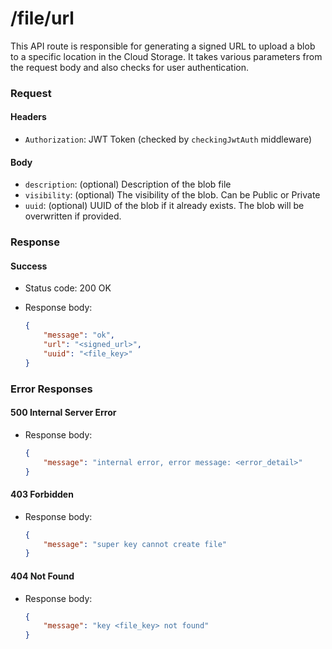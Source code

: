 # /file/url

This API route is responsible for generating a signed URL to upload a blob to a specific location in the Cloud Storage. It takes various parameters from the request body and also checks for user authentication.

### Request

#### Headers

- `Authorization`: JWT Token (checked by `checkingJwtAuth` middleware)
  
#### Body

- `description`: (optional) Description of the blob file
- `visibility`: (optional) The visibility of the blob. Can be Public or Private
- `uuid`: (optional) UUID of the blob if it already exists. The blob will be overwritten if provided.

### Response

#### Success

- Status code: 200 OK
- Response body:

  ```json
  {
      "message": "ok",
      "url": "<signed_url>",
      "uuid": "<file_key>"
  }
  ```

### Error Responses

#### 500 Internal Server Error

- Response body:

  ```json
  {
      "message": "internal error, error message: <error_detail>"
  }
  ```
  
#### 403 Forbidden

- Response body:

  ```json
  {
      "message": "super key cannot create file"
  }
  ```
  
#### 404 Not Found

- Response body:

  ```json
  {
      "message": "key <file_key> not found"
  }
  ```
